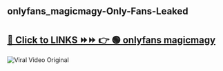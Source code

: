 
 ## onlyfans_magicmagy-Only-Fans-Leaked

# <h2><a href="https://clipsfans.com/onlyfans_magicmagy&ref=git">🔗 Click to LINKS ⏩⏩ 👉 🟢 onlyfans magicmagy </a></h2>

<a href="https://clipsfans.com/onlyfans_magicmagy&ref=git" rel="nofollow" data-target="animated-image.originalLink"><img src="https://i.ibb.co.com/xMMVF88/686577567.gif" alt="Viral Video Original" style="max-width: 100%; display: inline-block;" data-target="animated-image.originalImage"></a>
